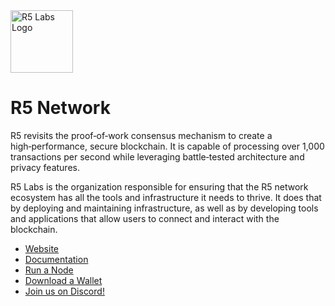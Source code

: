 <picture>
  <source media="(prefers-color-scheme: dark)" srcset="https://raw.githubusercontent.com/r5-labs/.github/main/assets/r5-labs-logo-white.png">
  <source media="(prefers-color-scheme: light)" srcset="https://raw.githubusercontent.com/r5-labs/.github/main/assets/r5-labs-logo-black.png">
  <img alt="R5 Labs Logo" src="ttps://raw.githubusercontent.com/r5-labs/.github/main/assets/r5-labs-logo-white.png" height="100">
</picture>

# R5 Network

R5 revisits the proof‑of‑work consensus mechanism to create a high‑performance, secure blockchain. It is capable of processing over 1,000 transactions per second while leveraging battle‑tested architecture and privacy features.

R5 Labs is the organization responsible for ensuring that the R5 network ecosystem has all the tools and infrastructure it needs to thrive. It does that by deploying and maintaining infrastructure, as well as by developing tools and applications that allow users to connect and interact with the blockchain.

* [Website](https://r5.network)
* [Documentation](https://docs.r5.network)
* [Run a Node](https://github.com/r5-labs/r5-core/releases/latest)
* [Download a Wallet](https://github.com/r5-labs/r5-wallet/releases/latest)
* [Join us on Discord!](https://discord.gg/yQ7JDsAf5J)
